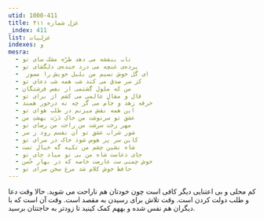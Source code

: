 ```yaml
---
utid: 1000-411
title: غزل شماره ۴۱۱
_index: 411
list: غزلیات
indexes: و
mesra:
  - تاب بنفشه می دهد طرّه مشک سای تو
  - پرده‌ی غنچه می درد خنده‌ی دلگشای تو
  - ‌ ای گل خوش نسیم من بلبل خویش را مسوز
  - کز سر صدق می کند شب همه شب دعای تو
  - من که ملول گشتمی از نفس فرشتگان
  - قال و مقالِ عالمی می کشم از برای تو
  - خرقه زهد و جام می گر چه نه درخور همند
  - این همه نقش میزنم در طلب هوای تو
  - عشق تو سرنوشت من خاکِ دَرَت بهشتِ من
  - مهر رخت سرشت من راحت من رضای تو
  - شور شراب عشق تو آن نفسم رود ز سر
  - کاین سر پر هوس شود خاک در سرای تو
  - شاه نشین چشم من تکیه گه خیال تست
  - جای دعاست شاه من بی تو مباد جای تو
  - خوش چمنی ست عارضت خاصه که در بهار حُسن
  - حافظ خوش کلام شد مرغ سخن سرای تو
---
```

کم محلی و بی اعتنایی دیگر کافی است چون خودتان هم ناراحت می شوید. حالا وقت دعا و طلب دولت کردن است. وقت تلاش برای رسیدن به مقصد است. وقت آن است که با دیگران هم نفس شده و بههم کمک کینید تا زودتر به حاجتتان برسید.
